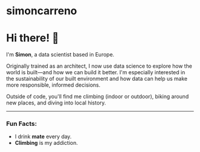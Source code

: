 # simoncarreno
# Hi there! 👋

I'm **Simon**, a data scientist based in Europe.

Originally trained as an architect, I now use data science to explore how the world is built—and how we can build it better. I'm especially interested in the sustainability of our built environment and how data can help us make more responsible, informed decisions.

Outside of code, you'll find me climbing (indoor or outdoor), biking around new places, and diving into local history.

---

### Fun Facts:
- I drink **mate** every day.  
- **Climbing** is my addiction.

